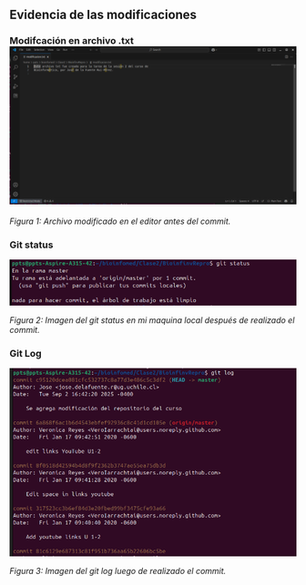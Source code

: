 ## Evidencia de las modificaciones

### Modifcación en archivo .txt![Modificación archivo de extensión .txt](images/archivomodificado.png)

*Figura 1: Archivo modificado en el editor antes del commit.*

### Git status 
![git status](images/gitstatus.png)

*Figura 2: Imagen del git status en mi maquina local después de realizado el commit.*

### Git Log 
![git log](images/gitlog.png)

*Figura 3: Imagen del git log luego de realizado el commit.*

